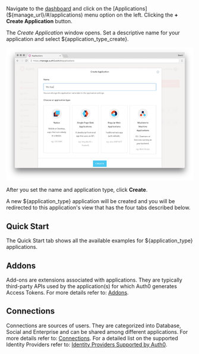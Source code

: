 Navigate to the [dashboard](${manage_url}) and click on the [Applications](${manage_url}/#/applications) menu option on the left. Clicking the **+ Create Application** button.

The *Create Application* window opens. Set a descriptive name for your application and select ${application_type_create}.

![Create Application window](/media/articles/applications/create-client-popup.png)

After you set the name and application type, click **Create**.

A new ${application_type} application will be created and you will be redirected to this application's view that has the four tabs described below.

## Quick Start

The Quick Start tab shows all the available examples for ${application_type} applications.

## Addons

Add-ons are extensions associated with applications. They are typically third-party APIs used by the application(s) for which Auth0 generates Access Tokens. For more details refer to: [Addons](/applications/addons).
## Connections

Connections are sources of users. They are categorized into Database, Social and Enterprise and can be shared among different applications. For more details refer to: [Connections](/applications/connections). For a detailed list on the supported Identity Providers refer to: [Identity Providers Supported by Auth0](/identityproviders).
